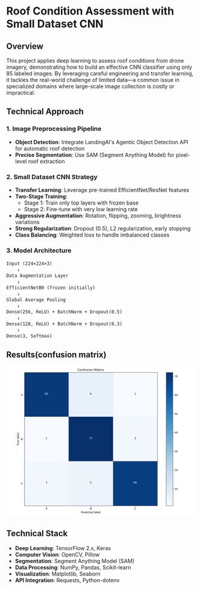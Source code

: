 # Roof Condition Assessment with Small Dataset CNN

## Overview

This project applies deep learning to assess roof conditions from drone imagery, demonstrating how to build an effective CNN classifier using only 85 labeled images. By leveraging careful engineering and transfer learning, it tackles the real-world challenge of limited data—a common issue in specialized domains where large-scale image collection is costly or impractical.


## Technical Approach

### 1. **Image Preprocessing Pipeline**
- **Object Detection**: Integrate LandingAI's Agentic Object Detection API for automatic roof detection
- **Precise Segmentation**: Use SAM (Segment Anything Model) for pixel-level roof extraction

### 2. **Small Dataset CNN Strategy**
- **Transfer Learning**: Leverage pre-trained EfficientNet/ResNet features
- **Two-Stage Training**: 
  - Stage 1: Train only top layers with frozen base
  - Stage 2: Fine-tune with very low learning rate
- **Aggressive Augmentation**: Rotation, flipping, zooming, brightness variations
- **Strong Regularization**: Dropout (0.5), L2 regularization, early stopping
- **Class Balancing**: Weighted loss to handle imbalanced classes

### 3. **Model Architecture**
```
Input (224×224×3)
    ↓
Data Augmentation Layer
    ↓
EfficientNetB0 (frozen initially)
    ↓
Global Average Pooling
    ↓
Dense(256, ReLU) + BatchNorm + Dropout(0.5)
    ↓
Dense(128, ReLU) + BatchNorm + Dropout(0.3)
    ↓
Dense(3, Softmax)
```

## Results(confusion matrix)
<p align="center">
  <img src="confusion_matrix.png" alt="Roof Condition Example" width="500"/>
</p>

## Technical Stack

- **Deep Learning**: TensorFlow 2.x, Keras
- **Computer Vision**: OpenCV, Pillow
- **Segmentation**: Segment Anything Model (SAM)
- **Data Processing**: NumPy, Pandas, Scikit-learn
- **Visualization**: Matplotlib, Seaborn
- **API Integration**: Requests, Python-dotenv